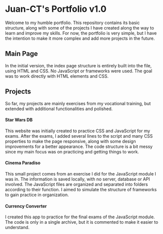 # Juan-CT's Portfolio v1.0

Welcome to my humble portfolio. This repository contains its basic structure, along with some of the projects I have created along the way to learn and improve my skills. For now, the portfolio is very simple, but I have the intention to make it more complex and add more projects in the future.

## Main Page

In the initial version, the index page structure is entirely built into the file, using HTML and CSS.
No JavaScript or frameworks were used. The goal was to work directly with HTML elements and CSS.

## Projects

So far, my projects are mainly exercises from my vocational training, but extended with additional functionalities and polished.

#### Star Wars DB

This website was initially created to practice CSS and JavaScript for my exams. 
After the exams, I added several lines to the script and many CSS properties to make the page responsive, along with some design improvements for a better appearance. 
The code structure is a bit messy since my main focus was on practicing and getting things to work.

#### Cinema Paradiso

This small project comes from an exercise I did for the JavaScript module I was in. 
The information is saved locally, with no server, database or API involved.
The JavaScript files are organized and separated into folders according to their function. 
I aimed to simulate the structure of frameworks to gain practice in organization.

#### Currency Converter

I created this app to practice for the final exams of the JavaScript module. 
The code is only in a single archive, but it is commented to make it easier to understand.